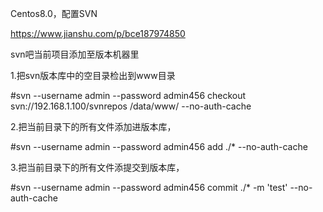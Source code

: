 

Centos8.0，配置SVN

https://www.jianshu.com/p/bce187974850



svn吧当前项目添加至版本机器里

1.把svn版本库中的空目录检出到www目录

\#svn --username admin --password admin456 checkout svn://192.168.1.100/svnrepos /data/www/  --no-auth-cache

2.把当前目录下的所有文件添加进版本库，

\#svn --username admin --password admin456 add ./* --no-auth-cache

3.把当前目录下的所有文件添提交到版本库，

\#svn --username admin --password admin456 commit ./* -m 'test' --no-auth-cache